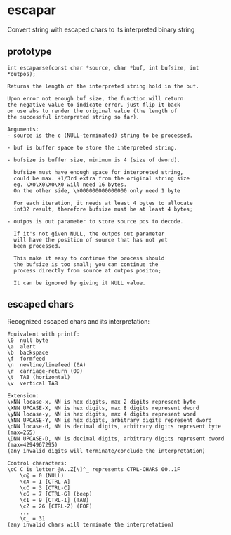 # escapar
Convert string with escaped chars to its interpreted binary string

## prototype

	int escaparse(const char *source, char *buf, int bufsize, int *outpos);

	Returns the length of the interpreted string hold in the buf.

	Upon error not enough buf size, the function will return
	the negative value to indicate error, just flip it back
	or use abs to render the original value (the length of
	the successful interpreted string so far).

	Arguments:
	- source is the c (NULL-terminated) string to be processed.

	- buf is buffer space to store the interpreted string.

	- bufsize is buffer size, minimum is 4 (size of dword).

	  bufsize must have enough space for interpreted string,
	  could be max. +1/3rd extra from the original string size
	  eg. \X0\X0\X0\X0 will need 16 bytes.
	  On the other side, \Y000000000000000 only need 1 byte

	  For each iteration, it needs at least 4 bytes to allocate
	  int32 result, therefore bufsize must be at least 4 bytes;

	- outpos is out parameter to store source pos to decode.

	  If it's not given NULL, the outpos out parameter
	  will have the position of source that has not yet
	  been processed.

	  This make it easy to continue the process should
	  the bufsize is too small; you can continue the
	  process directly from source at outpos positon;

	  It can be ignored by giving it NULL value.


## escaped chars
Recognized escaped chars and its interpretation:
  
	Equivalent with printf:
	\0	null byte
	\a	alert
	\b	backspace
	\f	formfeed
	\n	newline/linefeed (0A)
	\r	carriage-return (0D)
	\t	TAB (horizontal)
	\v	vertical TAB

	Extension:
	\xNN locase-x, NN is hex digits, max 2 digits represent byte
	\XNN UPCASE-X, NN is hex digits, max 8 digits represent dword
	\yNN locase-y, NN is hex digits, max 4 digits represent word
	\YNN UPCASE-Y, NN is hex digits, arbitrary digits represent dword 
	\dNN locase-d, NN is decimal digits, arbitrary digits represent byte (max=255)
	\DNN UPCASE-D, NN is decimal digits, arbitrary digits represent dword (max=4294967295)
	(any invalid digits will terminate/conclude the interpretation)

	Control characters:
	\cC C is letter @A..Z[\]^_ represents CTRL-CHARS 00..1F
		\c@ = 0 (NULL)
		\cA = 1 [CTRL-A]
		\cC = 3 [CTRL-C]
		\cG = 7 [CTRL-G] (beep)
		\cI = 9 [CTRL-I] (TAB)
		\cZ = 26 [CTRL-Z) (EOF)
		...
		\c_ = 31
	(any invalid chars will terminate the interpretation)

